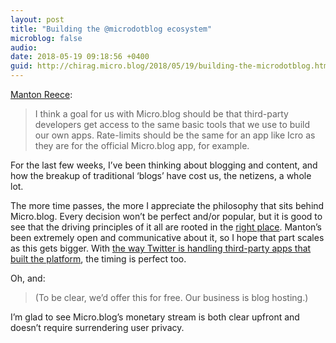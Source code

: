 ```yaml
---
layout: post
title: "Building the @microdotblog ecosystem"
microblog: false
audio: 
date: 2018-05-19 09:18:56 +0400
guid: http://chirag.micro.blog/2018/05/19/building-the-microdotblog.html
---
```

[Manton Reece](http://www.manton.org/2018/05/twitter-streaming-api-and-micro-blog.html):

> I think a goal for us with Micro.blog should be that third-party developers get access to the same basic tools that we use to build our own apps. Rate-limits should be the same for an app like Icro as they are for the official Micro.blog app, for example.

For the last few weeks, I’ve been thinking about blogging and content, and how the breakup of traditional ‘blogs’ have cost us, the netizens, a whole lot. 

The more time passes, the more I appreciate the philosophy that sits behind Micro.blog. Every decision won’t be perfect and/or popular, but it is good to see that the driving principles of it all are rooted in the [right place](http://www.indieweb.org). Manton’s been extremely open and communicative about it, so I hope that part scales as this gets bigger. With [the way Twitter is handling third-party apps that built the platform](http://www.chirag.biz/2018/05/16/steve-straza-the.html), the timing is perfect too.

Oh, and: 

> (To be clear, we’d offer this for free. Our business is blog hosting.)

I’m glad to see Micro.blog’s monetary stream is both clear upfront and doesn’t require surrendering user privacy.

